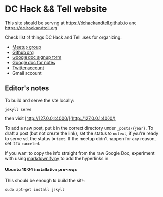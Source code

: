 # DC Hack && Tell website

This site should be serving at https://dchackandtell.github.io and https://dc.hackandtell.org


Check list of things DC Hack and Tell uses for organizing:

 * [Meetup group](https://www.meetup.com/DC-Hack-and-Tell/)
 * [Github org](https://github.com/dchackandtell)
 * [Google doc signup form](https://docs.google.com/forms/d/15F33kAQFgI825JECUI7uAqXrdgbr1dkjO0DRK4MOKq4/viewform)
 * [Google doc for notes](https://docs.google.com/document/d/1DM_qVHEGPNP-UzSGKNlee8lmroNqap4Fg4RgERxxTiY/edit)
 * [Twitter account](https://twitter.com/dchackandtell)
 * Gmail account

## Editor's notes

To build and serve the site locally:

    jekyll serve

then visit [http://127.0.0.1:4000/](http://127.0.0.1:4000/)

To add a new post, put it in the correct directory under `_posts/{year}`.
To draft a post (but not create the link), set the status to `notext`, if you're
ready to serve set the status to `text`. If the meetup didn't happen for any reason, set it to `canceled`.

If you want to copy the info straight from the raw Google Doc, experiment with
using [markdownify.py](markdownify.py) to add the hyperlinks in.

#### Ubuntu 16.04 installation pre-reqs

This should be enough to build the site:

    sudo apt-get install jekyll
